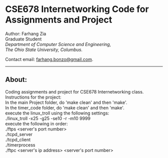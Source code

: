 CSE678 Internetworking Code for Assignments and Project
=======================================================

Author: Farhang Zia  
Graduate Student  
*Department of Computer Science and Engineering,*  
*The Ohio State University, Columbus.*

Contact email: [farhang.bonzo@gmail.com](mailto:farhang.bonzo@gmail.com).

--------------------------------

About:
------
Coding assignments and project for CSE678 Internetworking class.  
Instructions for the project:  
	In the main Project folder, do 'make clean' and then 'make'.  
	In the timer_code folder, do 'make clean' and then 'make'.  
	execute the linux_troll using the following settings:  
		./linux_troll -x25 -g25 -se10 -r -m10 9999  
	execute the following in order:  
		./ftps <server's port number>  
		./tcpd_server  
		./tcpd_client  
		./timerprocess  
		./ftpc <server's ip address> <server's port number> <file name>  
